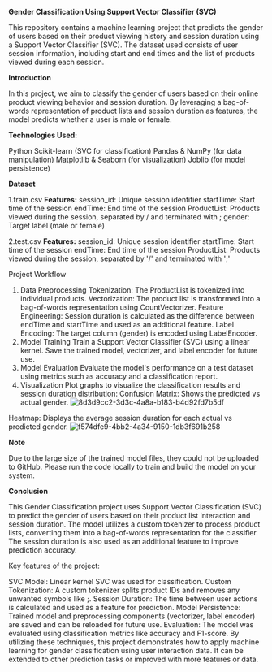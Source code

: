 **﻿Gender Classification Using Support Vector Classifier (SVC)**

This repository contains a machine learning project that predicts the gender of users based on their product viewing history and session duration using a Support Vector Classifier (SVC). The dataset used consists of user session information, including start and end times and the list of products viewed during each session.

**Introduction**

In this project, we aim to classify the gender of users based on their online product viewing behavior and session duration. By leveraging a bag-of-words representation of product lists and session duration as features, the model predicts whether a user is male or female.

**Technologies Used:**

Python
Scikit-learn (SVC for classification)
Pandas & NumPy (for data manipulation)
Matplotlib & Seaborn (for visualization)
Joblib (for model persistence)


**Dataset**

1.train.csv
**Features:**
session_id: Unique session identifier
startTime: Start time of the session
endTime: End time of the session
ProductList: Products viewed during the session, separated by / and terminated with ;
gender: Target label (male or female)

2.test.csv
**Features:**
session_id: Unique session identifier
startTime: Start time of the session
endTime: End time of the session
ProductList: Products viewed during the session, separated by '/' and terminated with ';'


Project Workflow

1. Data Preprocessing
Tokenization: The ProductList is tokenized into individual products.
Vectorization: The product list is transformed into a bag-of-words representation using CountVectorizer.
Feature Engineering: Session duration is calculated as the difference between endTime and startTime and used as an additional feature.
Label Encoding: The target column (gender) is encoded using LabelEncoder.
2. Model Training
Train a Support Vector Classifier (SVC) using a linear kernel.
Save the trained model, vectorizer, and label encoder for future use.
3. Model Evaluation
Evaluate the model's performance on a test dataset using metrics such as accuracy and a classification report.
4. Visualization
Plot graphs to visualize the classification results and session duration distribution:
Confusion Matrix: Shows the predicted vs actual gender.
![8d3d9cc2-3d3c-4a8a-b183-b4d92fd7b5df](https://github.com/user-attachments/assets/4c0cad6a-6f0b-4991-9e18-f876ae1d7f7a)

Heatmap: Displays the average session duration for each actual vs predicted gender.
![f574dfe9-4bb2-4a34-9150-1db3f691b258](https://github.com/user-attachments/assets/015a24a6-8acc-406f-b72a-797b5c546a54)

**Note**

Due to the large size of the trained model files, they could not be uploaded to GitHub. Please run the code locally to train and build the model on your system.

**Conclusion**

This Gender Classification project uses Support Vector Classification (SVC) to predict the gender of users based on their product list interaction and session duration. The model utilizes a custom tokenizer to process product lists, converting them into a bag-of-words representation for the classifier. The session duration is also used as an additional feature to improve prediction accuracy.

Key features of the project:

SVC Model: Linear kernel SVC was used for classification.
Custom Tokenization: A custom tokenizer splits product IDs and removes any unwanted symbols like ;.
Session Duration: The time between user actions is calculated and used as a feature for prediction.
Model Persistence: Trained model and preprocessing components (vectorizer, label encoder) are saved and can be reloaded for future use.
Evaluation: The model was evaluated using classification metrics like accuracy and F1-score.
By utilizing these techniques, this project demonstrates how to apply machine learning for gender classification using user interaction data. It can be extended to other prediction tasks or improved with more features or data.

